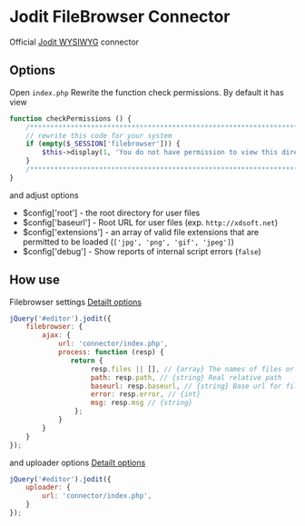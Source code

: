# Jodit FileBrowser Connector
Official [Jodit WYSIWYG](http://xdsoft.net/jodit) connector
## Options
Open `index.php`
Rewrite the function check permissions. By default it has view
```php
function checkPermissions () {
    /********************************************************************************/
    // rewrite this code for your system
    if (empty($_SESSION['filebrowser'])) {
        $this->display(1, 'You do not have permission to view this directory');
    }
    /********************************************************************************/
}
```
and adjust options 
* $config['root'] - the root directory for user files
* $config['baseurl'] - Root URL for user files (exp. `http://xdsoft.net`)
* $config['extensions'] - an array of valid file extensions that are permitted to be loaded (`['jpg', 'png', 'gif', 'jpeg']`)
* $config['debug'] - Show reports of internal script errors (`false`)

## How use
Filebrowser settings  [Detailt options](http://xdsoft.net/jodit/doc/Jodit.defaultOptions.html#toc13__anchor)
```javascript
jQuery('#editor').jodit({
    filebrowser: {
        ajax: {
            url: 'connector/index.php',
            process: function (resp) {
               return {
                    resp.files || [], // {array} The names of files or folders
                    path: resp.path, // {string} Real relative path
                    baseurl: resp.baseurl, // {string} Base url for filebrowser
                    error: resp.error, // {int}
                    msg: resp.msg // {string}
                };
            }
        }
    }
});
```
and uploader options [Detailt options](http://xdsoft.net/jodit/doc/Jodit.defaultOptions.html#toc27__anchor)
```javascript
jQuery('#editor').jodit({
    uploader: {
        url: 'connector/index.php',
    }
});
```
